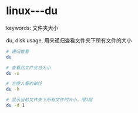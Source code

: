 # linux---du

keywords: 文件夹大小  

du, disk usage, 用来递归查看文件夹下所有文件的大小  

```sh
# 递归查看
du

# 查看此文件夹总大小  
du -s

# 方便人看的单位  
du -h

# 显示当前文件夹下所有文件的大小，限1层  
du -d 1
```
